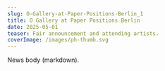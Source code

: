 ```yaml
---
slug: O-Gallery-at-Paper-Positions-Berlin_1
title: O Gallery at Paper Positions Berlin
date: 2025-05-01
teaser: Fair announcement and attending artists.
coverImage: /images/ph-thumb.svg
---
```

News body (markdown).
